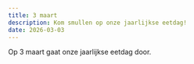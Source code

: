 ```yaml
---
title: 3 maart
description: Kom smullen op onze jaarlijkse eetdag!
date: 2026-03-03
---
```


Op 3 maart gaat onze jaarlijkse eetdag door.
